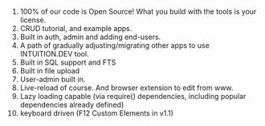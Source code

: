 1. 100% of our code is Open Source! What you build with the tools is your license.
2. CRUD tutorial, and example apps.
2. Built in auth, admin and adding end-users.
2. A path of gradually adjusting/migrating other apps to use INTUITION.DEV tool. 
2. Built in SQL support and FTS
2. Built in file upload
2. User-admin built in.
2. Live-reload of course. And browser extension to edit from www.
2. Lazy loading capable (via require() dependencies, including popular dependencies already defined)  
2. keyboard driven (F12 Custom Elements in v1.1)